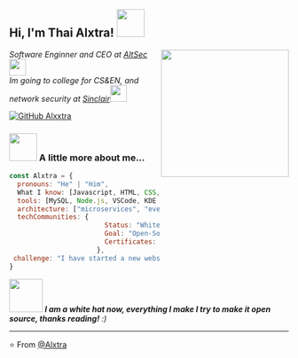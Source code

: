 <h2> Hi, I'm Thai Alxtra! <img src="https://media.giphy.com/media/mGcNjsfWAjY5AEZNw6/giphy.gif" width="50"></h2>
<img align='right' src="https://media.giphy.com/media/ieyl9zmCjO4b4t6qoY/giphy.gif" width="230">
<p><em>Software Enginner and CEO at <a href="http://altsec.cc">AltSec</a><img src="https://media.giphy.com/media/fYSnHlufseco8Fh93Z/giphy.gif" width="30"></br>Im going to college for CS&EN, and network security at <a href="https://www.sinclair.edu/">Sinclair</a><img src="https://media.giphy.com/media/WUlplcMpOCEmTGBtBW/giphy.gif" width="30"> 
</em></p>

[![GitHub Alxxtra](https://img.shields.io/github/followers/alxttra?label=follow&style=social)](https://github.com/Alxttra)


### <img src="https://media.giphy.com/media/VgCDAzcKvsR6OM0uWg/giphy.gif" width="50"> A little more about me...  

```javascript
const Alxtra = {
  pronouns: "He" | "Him",
  What I know: [Javascript, HTML, CSS, C#, Python, Node, PHP, MongoDB, Firebase, Perl, Lua],
  tools: [MySQL, Node.js, VSCode, KDE Neon, Docker],
  architecture: ["microservices", "event-driven", "design system pattern"],
  techCommunities: {
                        Status: "White Hat",
                        Goal: "Open-Source Security",
                        Certificates: "A few Cisco, and google ad and ad managing"
                      },
 challenge: "I have started a new website AltSec.cc with one of my friends, with free open-source solutions"
}
```

<img src="https://media.giphy.com/media/LnQjpWaON8nhr21vNW/giphy.gif" width="60"> <em><b>I am a white hat now, everything I make I try to make it open source, thanks reading!</b> :)</em>

---

⭐️ From [@Alxtra](https://github.com/Alxttra)
